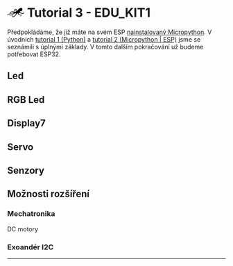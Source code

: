 # ![logo](img/logo_small.png) Tutorial 3 - EDU_KIT1

Předpokládáme, že již máte na svém ESP [nainstalovaný Micropython](/install). V úvodních [tutorial 1 (Python)](/tutorial1-python) a [tutorial 2 (Micropython | ESP)](/tutorial2-micropython-esp) jsme se seznámili s úplnými základy. V tomto dalším pokračování už budeme potřebovat ESP32. 

## Led

## RGB Led

## Display7

## Servo

## Senzory

## Možnosti rozšíření

### Mechatronika

DC motory

### Exoandér I2C





---